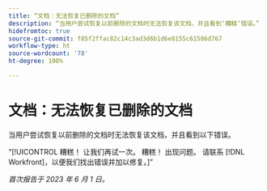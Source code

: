 ```yaml
---
title: “文档：无法恢复已删除的文档”
description: “当用户尝试恢复以前删除的文档时无法恢复该文档，并且看到‘糟糕’错误。”
hidefromtoc: true
source-git-commit: f85f2ffac82c14c3ad3d6b1d6e8155c61586d767
workflow-type: ht
source-wordcount: '78'
ht-degree: 100%

---
```



# 文档：无法恢复已删除的文档

<!-- On WF and WFP TOCs-->

当用户尝试恢复以前删除的文档时无法恢复该文档，并且看到以下错误。

“[!UICONTROL 糟糕！ 让我们再试一次。 糟糕！ 出现问题。 请联系 [!DNL Workfront]，以便我们找出错误并加以修复。]”

_首次报告于 2023 年 6 月 1 日。_

